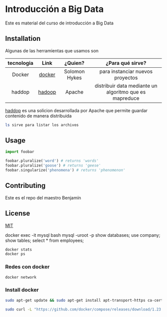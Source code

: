 # Introducción a Big Data

Este es material del curso de introducción a  Big Data

## Installation

Algunas de las herramientas que usamos son

| tecnologia | Link 							|	 ¿Quien?					| ¿Para qué sirve?|
| :---:		 | :---: 							| :---: 										| :---: |	
| Docker 		| [docker](https://docker.com) 	|	Solomon Hykes								|  para instanciar nuevos proyectos  |
|haddop| [hadoop](https://hadoop.com)|Apache  | distribuir data mediante un algoritmo que es mapreduce





[haddop](https://haddop) es una solicion desarrollada por Apache que permite guardar contenido de manera distribuida


```bash
ls sirve para listar los archivos 
```

## Usage



```python
import foobar

foobar.pluralize('word') # returns 'words'
foobar.pluralize('goose') # returns 'geese'
foobar.singularize('phenomena') # returns 'phenomenon'
```

## Contributing
Este es el repo del maestro Benjamín


## License
[MIT](https://choosealicense.com/licenses/mit/)


docker exec -it mysql bash
 mysql -uroot -p
 show databases;
  use company;
 show tables;
 select * from employees;


```bash
docker stats 
docker ps 
```

### Redes con docker

```bash
docker network
```

### Install docker

```bash
sudo apt-get update && sudo apt-get install apt-transport-https ca-certificates curl gnupg-agent software-properties-common -y && curl -fsSL https://download.docker.com/linux/ubuntu/gpg | sudo apt-key add - && sudo apt-key fingerprint 0EBFCD88 && sudo add-apt-repository "deb [arch=amd64] https://download.docker.com/linux/ubuntu $(lsb_release -cs) stable" && sudo apt-get update && sudo apt-get install docker-ce docker-ce-cli containerd.io -y && sudo docker run hello-world

sudo curl -L "https://github.com/docker/compose/releases/download/1.23.2/docker-compose-$(uname -s)-$(uname -m)" -o /usr/local/bin/docker-compose && sudo chmod +x /usr/local/bin/docker-compose && docker-compose --version
```


